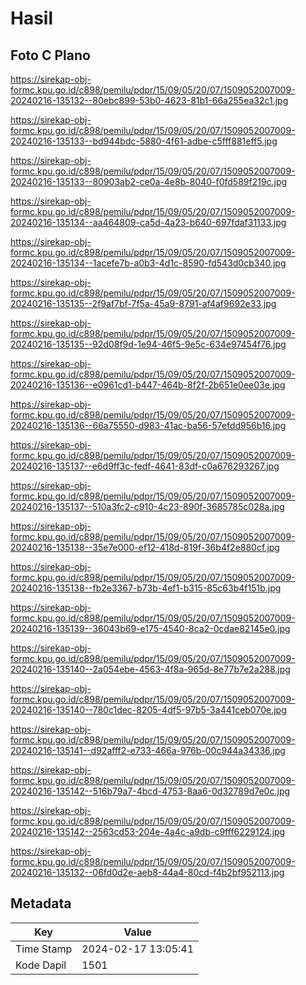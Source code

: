 # Hasil

## Foto C Plano

https://sirekap-obj-formc.kpu.go.id/c898/pemilu/pdpr/15/09/05/20/07/1509052007009-20240216-135132--80ebc899-53b0-4623-81b1-66a255ea32c1.jpg

https://sirekap-obj-formc.kpu.go.id/c898/pemilu/pdpr/15/09/05/20/07/1509052007009-20240216-135133--bd944bdc-5880-4f61-adbe-c5fff881eff5.jpg

https://sirekap-obj-formc.kpu.go.id/c898/pemilu/pdpr/15/09/05/20/07/1509052007009-20240216-135133--80903ab2-ce0a-4e8b-8040-f0fd589f219c.jpg

https://sirekap-obj-formc.kpu.go.id/c898/pemilu/pdpr/15/09/05/20/07/1509052007009-20240216-135134--aa464809-ca5d-4a23-b640-697fdaf31133.jpg

https://sirekap-obj-formc.kpu.go.id/c898/pemilu/pdpr/15/09/05/20/07/1509052007009-20240216-135134--1acefe7b-a0b3-4d1c-8590-fd543d0cb340.jpg

https://sirekap-obj-formc.kpu.go.id/c898/pemilu/pdpr/15/09/05/20/07/1509052007009-20240216-135135--2f9af7bf-7f5a-45a9-8791-af4af9692e33.jpg

https://sirekap-obj-formc.kpu.go.id/c898/pemilu/pdpr/15/09/05/20/07/1509052007009-20240216-135135--92d08f9d-1e94-46f5-9e5c-634e97454f76.jpg

https://sirekap-obj-formc.kpu.go.id/c898/pemilu/pdpr/15/09/05/20/07/1509052007009-20240216-135136--e0961cd1-b447-464b-8f2f-2b651e0ee03e.jpg

https://sirekap-obj-formc.kpu.go.id/c898/pemilu/pdpr/15/09/05/20/07/1509052007009-20240216-135136--66a75550-d983-41ac-ba56-57efdd956b16.jpg

https://sirekap-obj-formc.kpu.go.id/c898/pemilu/pdpr/15/09/05/20/07/1509052007009-20240216-135137--e6d9ff3c-fedf-4641-83df-c0a676293267.jpg

https://sirekap-obj-formc.kpu.go.id/c898/pemilu/pdpr/15/09/05/20/07/1509052007009-20240216-135137--510a3fc2-c910-4c23-890f-3685785c028a.jpg

https://sirekap-obj-formc.kpu.go.id/c898/pemilu/pdpr/15/09/05/20/07/1509052007009-20240216-135138--35e7e000-ef12-418d-819f-36b4f2e880cf.jpg

https://sirekap-obj-formc.kpu.go.id/c898/pemilu/pdpr/15/09/05/20/07/1509052007009-20240216-135138--fb2e3367-b73b-4ef1-b315-85c63b4f151b.jpg

https://sirekap-obj-formc.kpu.go.id/c898/pemilu/pdpr/15/09/05/20/07/1509052007009-20240216-135139--36043b69-e175-4540-8ca2-0cdae82145e0.jpg

https://sirekap-obj-formc.kpu.go.id/c898/pemilu/pdpr/15/09/05/20/07/1509052007009-20240216-135140--2a054ebe-4563-4f8a-965d-8e77b7e2a288.jpg

https://sirekap-obj-formc.kpu.go.id/c898/pemilu/pdpr/15/09/05/20/07/1509052007009-20240216-135140--780c1dec-8205-4df5-97b5-3a441ceb070e.jpg

https://sirekap-obj-formc.kpu.go.id/c898/pemilu/pdpr/15/09/05/20/07/1509052007009-20240216-135141--d92afff2-e733-466a-976b-00c944a34336.jpg

https://sirekap-obj-formc.kpu.go.id/c898/pemilu/pdpr/15/09/05/20/07/1509052007009-20240216-135142--516b79a7-4bcd-4753-8aa6-0d32789d7e0c.jpg

https://sirekap-obj-formc.kpu.go.id/c898/pemilu/pdpr/15/09/05/20/07/1509052007009-20240216-135142--2563cd53-204e-4a4c-a9db-c9fff6229124.jpg

https://sirekap-obj-formc.kpu.go.id/c898/pemilu/pdpr/15/09/05/20/07/1509052007009-20240216-135132--06fd0d2e-aeb8-44a4-80cd-f4b2bf952113.jpg


## Metadata

| Key        | Value               |
| ---------- | ------------------- |
| Time Stamp | 2024-02-17 13:05:41 |
| Kode Dapil | 1501                |



